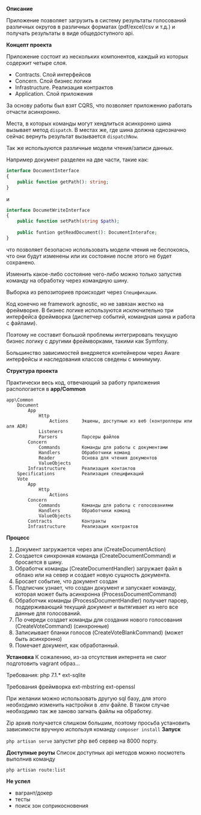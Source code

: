 **Описание**

Приложение позволяет загрузить в систему результаты голосований различных округов в различных форматах (pdf/excel/csv и т.д.) и получать результаты в виде общедоступного api.


**Концепт проекта**

Приложение состоит из нескольких компонентов, каждый из которых содержит четыре слоя.

- Contracts. Слой интерфейсов
- Concern. Слой бизнес логики
- Infrastructure. Реализация контрактов
- Application. Слой приложения

За основу работы был взят CQRS, что позволяет приложению работать отчасти асинхронно.

Места, в которых команды могут хендлиться асинхронно шина вызывает метод `dispatch`. В местах же, где шина должна однозначно сейчас вернуть результат вызывается `dispatchNow`.

Так же используются различные модели чтения/записи данных.

Например документ разделен на две части, такие как:

````php
interface DocumentInterface
{
    public function getPath(): string;
}
````

и

````php
interface DocumetWriteInterface
{
    public function setPath(string $path);
    
    public funtion getReadDocument(): DocumentInterafce;
}
````

что позволяет безопасно использовать модели чтения не беспокоясь, что они будут изменены или их состояние после этого не будет сохранено. 

Изменить какое-либо состояние чего-либо можно только запустив команду на обработку через командную шину.

Выборка из репозиториев происходит через `Спецификации`.

Код конечно не framework agnostic, но не завязан жестко на фреймворке. В бизнес логике используются исключительно три интерфейса фреймворка (диспетчер событий, командная шина и работа с файлами).

Поэтому не составит большой проблемы интегрировать текущую бизнес логику с другими фреймворками, такими как Symfony.

Большинство зависимостей внедряется контейнером через Aware интерфейсы и наследования классов сведены с минимуму.


**Структура проекта**

Практически весь код, отвечающий за работу приложения распологается в **app/Common**

````
app\Common
    Document
        App
            Http
                Actions     Экшены, доступные из веб (контроллеры или аля ADR)
            Listeners       
            Parsers         Парсеры файлов
        Concern
            Commands        Команды для работы с документами
            Handlers        Обработчики команд
            Reader          Основа для чтения документов
            ValueObjects
        Infrastructure      Реализация контактов
    Specifications          Реализация спецификаций
    Vote
        App
            Http
                Actions     
        Concern
            Commands        Команды для работы с голосованиями
            Handlers        Обработчики команд
            ValueObjects
        Contracts           Контракты
        Infrastructure      Реализация контрактов
````

**Процесс**

1. Документ загружается через апи (CreateDocumentAction)
2. Создается синхронная команда (CreateDocumentCommand) и бросается в шину.
3. Обработчк команды (CreateDocumentHandler) загружает файл в облако или на север и создает новую сущность документа.
4. Бросает событие, что документ создан
5. Подписчик узнает, что создан документ и запускает команду, которая может быть асинхронна (ProcessDocumentCommand)
6. Обработчик команды (ProcessDocumentHandler) получает парсер, поддерживающий текущий документ и вытягивает из него все данные для голосований.
7. По очереди создает команды для создания нового голосования (CreateVoteCommand) (синхронные)
8. Записиывает бланки голосов (CreateVoteBlankCommand) (может быть асинхронно)
9. Помечает документ, как обработанный.


**Установка**
К сожалению, из-за отсутствия интернета не смог подготовить vagrant образ...

Требования:
php 7.1.*
ext-sqlite

Требования фреймворка
ext-mbstring
ext-openssl

При желании можно использовать другую sql базу, для этого необходимо изменить настройки в .env файле. В таком случае необходимо так же заново загнать файлы на обработку.

Zip архив получается слишком большим, поэтому просьба установить зависимости вручную используя команду 
 `composer install`
**Запуск**

`php artisan serve`
запустит php веб сервер на 8000 порту.




**Доступные роуты**
Список доступных api методов можно посмотеть выполнив команду

`php artisan route:list`


**Не успел**
- вагрант/докер
- тесты
- поиск зон соприкосновения
